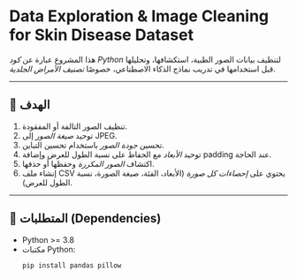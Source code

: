 # Data Exploration & Image Cleaning for Skin Disease Dataset

هذا المشروع عبارة عن *كود Python* لتنظيف بيانات الصور الطبية، استكشافها، وتحليلها قبل استخدامها في تدريب نماذج الذكاء الاصطناعي، خصوصًا *تصنيف الأمراض الجلدية*.

---

## 🔹 الهدف
1. تنظيف الصور التالفة أو المفقودة.  
2. توحيد *صيغة الصور* إلى JPEG.  
3. تحسين *جودة الصور* باستخدام تحسين التباين.  
4. توحيد *الأبعاد* مع الحفاظ على نسبة الطول للعرض وإضافة padding عند الحاجة.  
5. اكتشاف *الصور المكررة* وحفظها أو حذفها.  
6. إنشاء ملف CSV يحتوي على *إحصاءات كل صورة* (الأبعاد، الفئة، صيغة الصورة، نسبة الطول للعرض).

---

## 🔹 المتطلبات (Dependencies)
- Python >= 3.8  
- مكتبات Python:
  ```bash
  pip install pandas pillow
